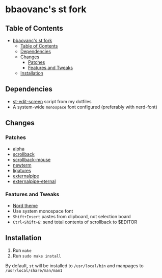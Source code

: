 # bbaovanc's st fork

## Table of Contents

- [bbaovanc's st fork](#bbaovancs-st-fork)
  - [Table of Contents](#table-of-contents)
  - [Dependencies](#dependencies)
  - [Changes](#changes)
    - [Patches](#patches)
    - [Features and Tweaks](#features-and-tweaks)
  - [Installation](#installation)

## Dependencies

- [st-edit-screen](https://git.bbaovanc.com/bbaovanc/dotfiles/src/branch/master/.local/bin/st-edit-screen) script from my dotfiles
- A system-wide `monospace` font configured (preferably with nerd-font)

## Changes

### Patches

- [alpha](https://st.suckless.org/patches/alpha)
- [scrollback](https://st.suckless.org/patches/scrollback)
- [scrollback-mouse](https://st.suckless.org/patches/scrollback)
- [newterm](https://st.suckless.org/patches/newterm)
- [ligatures](https://st.suckless.org/patches/ligatures)
- [externalpipe](https://st.suckless.org/patches/externalpipe)
- [externalpipe-eternal](https://st.suckless.org/patches/externalpipe)

### Features and Tweaks

- [Nord theme](https://nordtheme.com)
- Use system monospace font
- `Shift+Insert` pastes from clipboard, not selection board
- `Ctrl+Shift+E`: send total contents of scrollback to $EDITOR

## Installation

1. Run `make`
2. Run `sudo make install`

By default, `st` will be installed to `/usr/local/bin` and manpages to `/usr/local/share/man/man1`